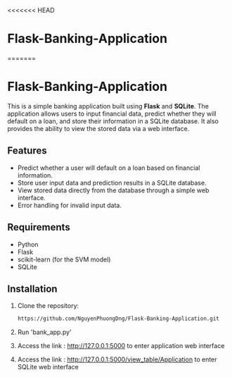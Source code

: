 <<<<<<< HEAD
# Flask-Banking-Application
=======
# Flask-Banking-Application

This is a simple banking application built using **Flask** and **SQLite**. The application allows users to input financial data, predict whether they will default on a loan, and store their information in a SQLite database. It also provides the ability to view the stored data via a web interface.

## Features

- Predict whether a user will default on a loan based on financial information.
- Store user input data and prediction results in a SQLite database.
- View stored data directly from the database through a simple web interface.
- Error handling for invalid input data.

## Requirements

- Python
- Flask
- scikit-learn (for the SVM model)
- SQLite

## Installation

1. Clone the repository:

   ```bash
   https://github.com/NguyenPhuongDng/Flask-Banking-Application.git
2. Run 'bank_app.py'
3. Access the link : http://127.0.0.1:5000 to enter application web interface
4. Access the link : http://127.0.0.1:5000/view_table/Application  to enter SQLite web interface

